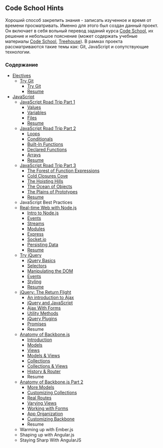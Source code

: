 ## Code School Hints

Хороший способ закрепить знания - записать изученное и время от времени просматривать. Именно для этого был создан данный проект. Он включает в себя вольный перевод заданий курса [Code School](http://codeschool.com), их решение и небольшое пояснение (может содержать учебные материалы [Code School](http://codeschool.com), [Treehouse](http://teamtreehouse.com/home)). 
В рамках проекта рассматриваются такие темы как: Git, JavaScript и сопутствующие технологии.

### Содержание

*	[Electives](https://github.com/Preigile/CodeschoolHints/tree/master/Electives)     
	+	[Try Git](https://github.com/Preigile/CodeschoolHints/tree/master/Electives/TryGig)    
		-	[Try Git](https://github.com/Preigile/CodeschoolHints/blob/master/Electives/TryGig/try_git.md)
		-	[Resume](https://github.com/Preigile/CodeschoolHints/blob/master/Electives/TryGig/resume.md)
*	[JavaScript](https://github.com/Preigile/CodeschoolHints/tree/master/JavaScript)    
	+	[JavaScript Road Trip Part 1](https://github.com/Preigile/CodeschoolHints/tree/master/JavaScript/JavaScript_Road_Trip_Part_1)
		-	[Values](https://github.com/Preigile/CodeschoolHints/blob/master/JavaScript/JavaScript_Road_Trip_Part_1/1.values.md)
		-	[Variables](https://github.com/Preigile/CodeschoolHints/blob/master/JavaScript/JavaScript_Road_Trip_Part_1/2.variables.md)    
		-	[Files](https://github.com/Preigile/CodeschoolHints/blob/master/JavaScript/JavaScript_Road_Trip_Part_1/3.files.md)    
		-	[Resume](https://github.com/Preigile/CodeschoolHints/blob/master/JavaScript/JavaScript_Road_Trip_Part_1/resume.md) 
	+	[JavaScript Road Trip Part 2](https://github.com/Preigile/CodeschoolHints/tree/master/JavaScript/JavaScript_Road_Trip_Part_2)
		-	[Loops](https://github.com/Preigile/CodeschoolHints/blob/master/JavaScript/JavaScript_Road_Trip_Part_2/1.loops.md)   
		-	[Conditionals](https://github.com/Preigile/CodeschoolHints/blob/master/JavaScript/JavaScript_Road_Trip_Part_2/2.conditionals.md)  
		-	[Built-In Functions](https://github.com/Preigile/CodeschoolHints/blob/master/JavaScript/JavaScript_Road_Trip_Part_2/3.built-in_functions.md)   
		-	[Declared Functions](https://github.com/Preigile/CodeschoolHints/blob/master/JavaScript/JavaScript_Road_Trip_Part_2/4.declared_functions.md)  
		-	[Arrays](https://github.com/Preigile/CodeschoolHints/blob/master/JavaScript/JavaScript_Road_Trip_Part_2/5.arrays.md)    
		-	[Resume](https://github.com/Preigile/CodeschoolHints/blob/master/JavaScript/JavaScript_Road_Trip_Part_2/resume.md)   
	+	[JavaScript Road Trip Part 3](https://github.com/Preigile/CodeschoolHints/tree/master/JavaScript/JavaScript_Road_Trip_Part_3)   
		-	[The Forest of Function Expressions](https://github.com/Preigile/CodeschoolHints/blob/master/JavaScript/JavaScript_Road_Trip_Part_3/1.the_forest_of_function_expressions.md)   
		-	[Cold Closures Cove](https://github.com/Preigile/CodeschoolHints/blob/master/JavaScript/JavaScript_Road_Trip_Part_3/2.cold_closures_cove.md)    
		-	[The Hoisting Hills](https://github.com/Preigile/CodeschoolHints/blob/master/JavaScript/JavaScript_Road_Trip_Part_3/3.the_hoisting_hills.md)    
		-	[The Ocean of Objects](https://github.com/Preigile/CodeschoolHints/blob/master/JavaScript/JavaScript_Road_Trip_Part_3/4.the_ocean_of_objects.md)    
		-	[The Plains of Prototypes](https://github.com/Preigile/CodeschoolHints/blob/master/JavaScript/JavaScript_Road_Trip_Part_3/5.the_plains_of_prototypes.md)    
		-	[Resume](https://github.com/Preigile/CodeschoolHints/blob/master/JavaScript/JavaScript_Road_Trip_Part_3/resume.md)   
	+	JavaScript Best Practices   
	+	[Real-time Web with Node.js](https://github.com/Preigile/CodeschoolHints/tree/master/JavaScript/Real-time_Web_with_Node_js)   
		-	[Intro to Node.js](https://github.com/Preigile/CodeschoolHints/blob/master/JavaScript/Real-time_Web_with_Node_js/1.intro_to_node_js.md)   
		-	[Events](https://github.com/Preigile/CodeschoolHints/blob/master/JavaScript/Real-time_Web_with_Node_js/2.events.md)   
		-	[Streams](https://github.com/Preigile/CodeschoolHints/blob/master/JavaScript/Real-time_Web_with_Node_js/3.streams.md)   
		-	[Modules](https://github.com/Preigile/CodeschoolHints/blob/master/JavaScript/Real-time_Web_with_Node_js/4.modules.md)   
		-	[Express](https://github.com/Preigile/CodeschoolHints/blob/master/JavaScript/Real-time_Web_with_Node_js/5.express.md)   
		-	[Socket.io](https://github.com/Preigile/CodeschoolHints/blob/master/JavaScript/Real-time_Web_with_Node_js/6.socket_io.md)   
		-	[Persisting Data](https://github.com/Preigile/CodeschoolHints/blob/master/JavaScript/Real-time_Web_with_Node_js/7.persisting_data.md)   
		-	[Resume](https://github.com/Preigile/CodeschoolHints/blob/master/JavaScript/Real-time_Web_with_Node_js/resume.md)
	+	[Try jQuery](https://github.com/Preigile/CodeschoolHints/tree/master/JavaScript/Try_jQuery)   
		-	[jQuery Basics](https://github.com/Preigile/CodeschoolHints/blob/master/JavaScript/Try_jQuery/1.jquery_basics.md)   
		-	[Selectors](https://github.com/Preigile/CodeschoolHints/blob/master/JavaScript/Try_jQuery/2.selectors.md)   
		-	[Manipulating the DOM](https://github.com/Preigile/CodeschoolHints/blob/master/JavaScript/Try_jQuery/3.manipulating_the_dom.md)   
		-	[Events](https://github.com/Preigile/CodeschoolHints/blob/master/JavaScript/Try_jQuery/4.events.md)   
		-	[Styling](https://github.com/Preigile/CodeschoolHints/blob/master/JavaScript/Try_jQuery/5.styling.md)   
		-	[Resume](https://github.com/Preigile/CodeschoolHints/blob/master/JavaScript/Try_jQuery/resume.md)
	+	[jQuery: The Return Flight](https://github.com/Preigile/CodeschoolHints/tree/master/JavaScript/jQuery_The_Return_Flight)   
		-	[An introduction to Ajax](https://github.com/Preigile/CodeschoolHints/blob/master/JavaScript/jQuery_The_Return_Flight/1.an_introduction_to_ajax.md)   
		-	[jQuery and JavaScript](https://github.com/Preigile/CodeschoolHints/blob/master/JavaScript/jQuery_The_Return_Flight/2.jquery_and_javascrpt.md)   
		-	[Ajax With Forms](https://github.com/Preigile/CodeschoolHints/blob/master/JavaScript/jQuery_The_Return_Flight/3.ajax_with_forms.md)   
		-	[Utility Methods](https://github.com/Preigile/CodeschoolHints/blob/master/JavaScript/jQuery_The_Return_Flight/4.utility_methods.md)   
		-	[jQuery Plugins](https://github.com/Preigile/CodeschoolHints/blob/master/JavaScript/jQuery_The_Return_Flight/5.jquery_plugins.md)   
		-	[Promises](https://github.com/Preigile/CodeschoolHints/blob/master/JavaScript/jQuery_The_Return_Flight/6.promises.md)   
		-	Resume 
	+	[Anatomy of Backbone.js](https://github.com/Preigile/CodeschoolHints/tree/master/JavaScript/Anatomy_of_Backbone)   
		-	[Introduction](https://github.com/Preigile/CodeschoolHints/blob/master/JavaScript/Anatomy_of_Backbone/1.introduction.md)   
		-	[Models](https://github.com/Preigile/CodeschoolHints/blob/master/JavaScript/Anatomy_of_Backbone/2.models.md)   
		-	[Views](https://github.com/Preigile/CodeschoolHints/blob/master/JavaScript/Anatomy_of_Backbone/3.views.md)   
		-	[Models & Views](https://github.com/Preigile/CodeschoolHints/blob/master/JavaScript/Anatomy_of_Backbone/4.models_and_views.md)   
		-	[Collections](https://github.com/Preigile/CodeschoolHints/blob/master/JavaScript/Anatomy_of_Backbone/5.collections.md)   
		-	[Collections & Views](https://github.com/Preigile/CodeschoolHints/blob/master/JavaScript/Anatomy_of_Backbone/6.collection_and_views.md)   
		-	[History & Router](https://github.com/Preigile/CodeschoolHints/blob/master/JavaScript/Anatomy_of_Backbone/7.history_and_router.md)   
		-	Resume 
	+	[Anatomy of Backbone.js Part 2](https://github.com/Preigile/CodeschoolHints/tree/master/JavaScript/Anatomy_of_Backbone_js_Part_2)   
		-	[More Models](https://github.com/Preigile/CodeschoolHints/blob/master/JavaScript/Anatomy_of_Backbone_js_Part_2/1.more_models.md)   
		-	[Customizing Collections](https://github.com/Preigile/CodeschoolHints/blob/master/JavaScript/Anatomy_of_Backbone_js_Part_2/2.customizing_collection.md)   
		-	[Real Routes](https://github.com/Preigile/CodeschoolHints/blob/master/JavaScript/Anatomy_of_Backbone_js_Part_2/3.real_routes.md)   
		-	[Varying Views](https://github.com/Preigile/CodeschoolHints/blob/master/JavaScript/Anatomy_of_Backbone_js_Part_2/4.varying_views.md)   
		-	[Working with Forms](https://github.com/Preigile/CodeschoolHints/blob/master/JavaScript/Anatomy_of_Backbone_js_Part_2/5.working_with_forms.md)   
		-	[App Organization](https://github.com/Preigile/CodeschoolHints/blob/master/JavaScript/Anatomy_of_Backbone_js_Part_2/6.app_organization.md)   
		-	[Customizing Backbone](https://github.com/Preigile/CodeschoolHints/blob/master/JavaScript/Anatomy_of_Backbone_js_Part_2/7.customizing_backbone.md)   
		-	Resume    
	+	Warming up with Ember.js   
	+	Shaping up with Angular.js   
	+	Staying Sharp With AngularJS